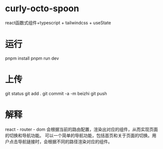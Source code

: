 # curly-octo-spoon
react函数式组件+typescript + tailwindcss + useState


# 运行
pnpm install
pnpm run dev

# 上传
git status
git add .
git commit -a -m beizhi
git push

# 解释
react - router - dom
会根据当前的路由配置，渲染出对应的组件，从而实现页面的切换和导航功能。
可以一个简单的导航功能，包括首页和关于页面的切换。用户点击导航链接时，会根据不同的路径渲染对应的组件。
